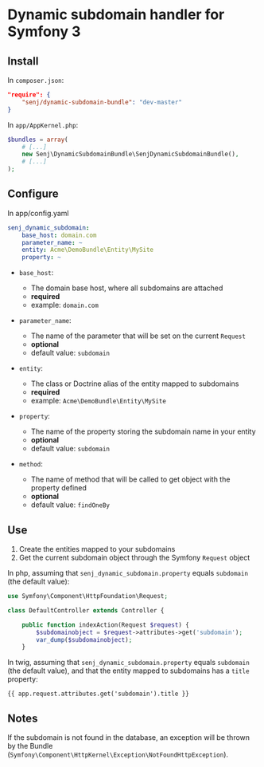 # Dynamic subdomain handler for Symfony 3

## Install

In `composer.json`:

```json
"require": {
    "senj/dynamic-subdomain-bundle": "dev-master"
}
```

In `app/AppKernel.php`:

```php
$bundles = array(
    # [...]
    new Senj\DynamicSubdomainBundle\SenjDynamicSubdomainBundle(),
    # [...]
);
```

## Configure

In app/config.yaml

```yaml
senj_dynamic_subdomain:
    base_host: domain.com
    parameter_name: ~
    entity: Acme\DemoBundle\Entity\MySite
    property: ~
```

* `base_host`:

    * The domain base host, where all subdomains are attached
    * **required**
    * example: `domain.com`

* `parameter_name`:

    * The name of the parameter that will be set on the current `Request`
    * **optional**
    * default value: `subdomain`

* `entity`:
    
    * The class or Doctrine alias of the entity mapped to subdomains
    * **required**
    * example: `Acme\DemoBundle\Entity\MySite`

* `property`:
    
    * The name of the property storing the subdomain name in your entity
    * **optional**
    * default value: `subdomain`

* `method`:

    * The name of method that will be called to get object with the property defined
    * **optional**
    * default value: `findOneBy`

## Use

1. Create the entities mapped to your subdomains
2. Get the current subdomain object through the Symfony `Request` object

In php, assuming that `senj_dynamic_subdomain.property` equals `subdomain` (the default value):

```php
use Symfony\Component\HttpFoundation\Request;

class DefaultController extends Controller {

    public function indexAction(Request $request) {
        $subdomainobject = $request->attributes->get('subdomain');
        var_dump($subdomainobject);
    }

```

In twig, assuming that `senj_dynamic_subdomain.property` equals `subdomain` (the default value), and that the entity mapped to subdomains has a `title` property:

```twig
{{ app.request.attributes.get('subdomain').title }}
```

## Notes

If the subdomain is not found in the database, an exception will be thrown by the Bundle (`Symfony\Component\HttpKernel\Exception\NotFoundHttpException`).
